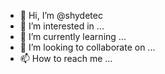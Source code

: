 - 👋 Hi, I’m @shydetec
- 👀 I’m interested in ...
- 🌱 I’m currently learning ...
- 💞️ I’m looking to collaborate on ...
- 📫 How to reach me ...

<!---
shydetec/shydetec is a ✨ special ✨ repository because its `README.md` (this file) appears on your GitHub profile.
You can click the Preview link to take a look at your changes.
--->
